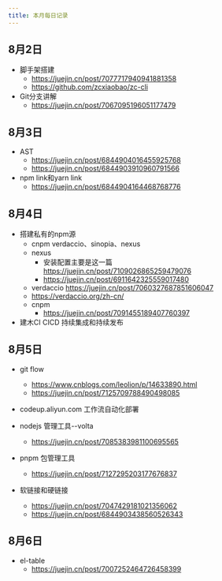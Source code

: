```yaml
---
title: 本月每日记录
---
```


## 8月2日
- 脚手架搭建
  - https://juejin.cn/post/7077717940941881358
  - https://github.com/zcxiaobao/zc-cli
- Git分支讲解
  - https://juejin.cn/post/7067095196051177479
## 8月3日
- AST
  - https://juejin.cn/post/6844904016455925768
  - https://juejin.cn/post/6844903910960791566
- npm link和yarn link
  - https://juejin.cn/post/6844904164468768776
## 8月4日
- 搭建私有的npm源
  - cnpm verdaccio、sinopia、nexus
  - nexus 
    - 安装配置主要是这一篇 https://juejin.cn/post/7109026865259479076
    - https://juejin.cn/post/6911642325559017480
  - verdaccio https://juejin.cn/post/7060327687851606047
  - https://verdaccio.org/zh-cn/
  - cnpm
    - https://juejin.cn/post/7091455189407760397
- 建木CI  CICD 持续集成和持续发布
## 8月5日
- git flow
  - https://www.cnblogs.com/leolion/p/14633890.html
  - https://juejin.cn/post/7125709788490498085
- codeup.aliyun.com 工作流自动化部署

- nodejs 管理工具--volta
  - https://juejin.cn/post/7085383981100695565

- pnpm 包管理工具
  - https://juejin.cn/post/7127295203177676837
- 软链接和硬链接
  - https://juejin.cn/post/7047429181021356062
  - https://juejin.cn/post/6844903438560526343

## 8月6日
- el-table 
  - https://juejin.cn/post/7007252464726458399 